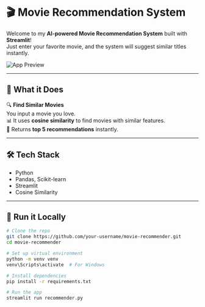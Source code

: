 # 🎬 Movie Recommendation System

Welcome to my **AI-powered Movie Recommendation System** built with **Streamlit**!  
Just enter your favorite movie, and the system will suggest similar titles instantly.

![App Preview](./app_preview.png)

---

## 🚀 What it Does

🔍 **Find Similar Movies**  
You input a movie you love.  
📊 It uses **cosine similarity** to find movies with similar features.  
🎯 Returns **top 5 recommendations** instantly.

---

## 🛠️ Tech Stack

- Python
- Pandas, Scikit-learn
- Streamlit
- Cosine Similarity

---

## 🧪 Run it Locally

```bash
# Clone the repo
git clone https://github.com/your-username/movie-recommender.git
cd movie-recommender

# Set up virtual environment
python -m venv venv
venv\Scripts\activate  # For Windows

# Install dependencies
pip install -r requirements.txt

# Run the app
streamlit run recommender.py
